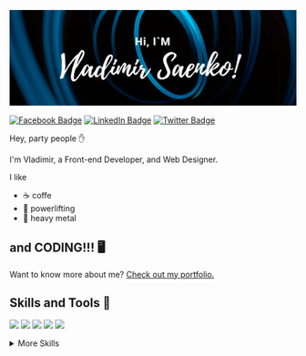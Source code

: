[![Buenelephante's GitHub Banner](./assets/GitHubHeader.png)](https://vladimirsaenko.dev)

[![Facebook Badge](https://img.shields.io/badge/Facebook-Profile-informational?style=flat&logo=facebook&logoColor=white&color=4867AA)](https://www.facebook.com/spbnwp)
[![LinkedIn Badge](https://img.shields.io/badge/LinkedIn-Profile-informational?style=flat&logo=linkedin&logoColor=white&color=0077B7)](https://www.linkedin.com/in/vladimir-saenko/)
[![Twitter Badge](https://img.shields.io/badge/Twitter-Profile-informational?style=flat&logo=twitter&logoColor=white&color=1D9BF0)](https://twitter.com/SmallBishop)

Hey, party people ✋

I'm Vladimir, a Front-end Developer, and Web Designer.

I like
- ☕ coffe
- 💪 powerlifting
- 🤘 heavy metal

and CODING!!! 🖥️
---
Want to know more about me? [Check out my portfolio.](https://vladimirsaenko.dev/)

## Skills and Tools 💼

![](https://img.shields.io/badge/Code-HTML-informational?style=flat&logo=html5&logoColor=white&color=89BBFE)
![](https://img.shields.io/badge/Style-CSS-informational?style=flat&logo=css3&logoColor=white&color=89BBFE)
![](https://img.shields.io/badge/Style-Sass-informational?style=flat&logo=Sass&logoColor=white&color=89BBFE)
![](https://img.shields.io/badge/Style-BEM-informational?style=flat&logo=bem&logoColor=white&color=89BBFE)
![](https://img.shields.io/badge/Code-JavaScript-informational?style=flat&logo=JavaScript&logoColor=white&color=89BBFE)

<details>
<summary>More Skills</summary>
<br>
![](https://img.shields.io/badge/Tools-Photoshop-informational?style=flat&logo=Adobe-Photoshop&logoColor=white&color=89BBFE)
![](https://img.shields.io/badge/Tools-Illustrator-informational?style=flat&logo=Adobe-Illustrator&logoColor=white&color=89BBFE)
![](https://img.shields.io/badge/Tools-Figma-informational?style=flat&logo=Figma&logoColor=white&color=89BBFE)  
![](https://img.shields.io/badge/Tools-JQuery-informational?style=flat&logo=JQuery&logoColor=white&color=89BBFE)
![](https://img.shields.io/badge/Tools-Webpack-informational?style=flat&logo=Webpack&logoColor=white&color=89BBFE)
![](https://img.shields.io/badge/Tools-Gulp-informational?style=flat&logo=Gulp&logoColor=white&color=89BBFE)
![](https://img.shields.io/badge/Tools-GitHub-informational?style=flat&logo=GitHub&logoColor=white&color=89BBFE)
![](https://img.shields.io/badge/Code-React-informational?style=flat&logo=react&logoColor=white&color=89BBFE)

</details>


  

